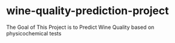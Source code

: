 # wine-quality-prediction-project
The Goal of This Project is to Predict Wine Quality based on physicochemical tests
